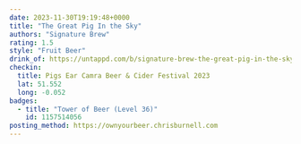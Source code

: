 ```yaml
---
date: 2023-11-30T19:19:48+0000
title: "The Great Pig In the Sky"
authors: "Signature Brew"
rating: 1.5
style: "Fruit Beer"
drink_of: https://untappd.com/b/signature-brew-the-great-pig-in-the-sky/
checkin:
  title: Pigs Ear Camra Beer & Cider Festival 2023
  lat: 51.552
  long: -0.052
badges:
  - title: "Tower of Beer (Level 36)"
    id: 1157514056
posting_method: https://ownyourbeer.chrisburnell.com
---
```

